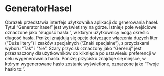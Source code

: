# GeneratorHasel
Obrazek przedstawia interfejs użytkownika aplikacji do generowania haseł.
Tytuł “Generator haseł” jest wyświetlany na górze.
Istnieje pole wejściowe oznaczone jako “długość hasła:”, w którym użytkownicy mogą określić długość hasła.
Poniżej znajdują się opcje dotyczące włączenia dużych liter (“Duże litery”) i znaków specjalnych (“Znaki specjalne”), z przyciskami wyboru “Tak” i “Nie”.
Szary przycisk oznaczony jako “Generuj” jest przeznaczony dla użytkowników do kliknięcia po ustawieniu preferencji w celu wygenerowania hasła.
Poniżej przycisku znajduje się miejsce, w którym wygenerowane hasło zostanie wyświetlone, oznaczone jako “Twoje hasło to:”.
